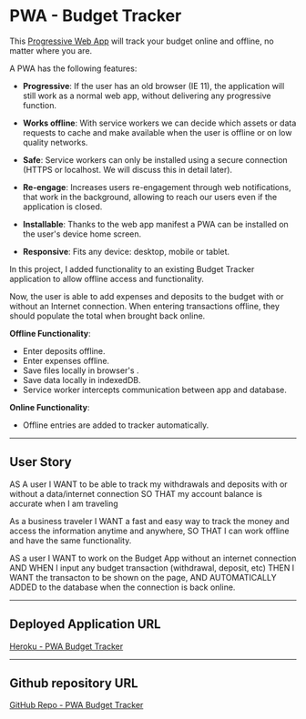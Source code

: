 # PWA - Budget Tracker

This [Progressive Web App](https://developer.mozilla.org/en-US/docs/Web/Progressive_web_apps) will track your budget online and offline, no matter where you are.

A PWA has the following features:

* __Progressive__: If the user has an old browser (IE 11), the application will still work as a normal web app, without delivering any progressive function.

* __Works offline__: With service workers we can decide which assets or data requests to cache and make available when the user is offline or on low quality networks.

* __Safe__: Service workers can only be installed using a secure connection (HTTPS or localhost. We will discuss this in detail later).

* __Re-engage__: Increases users re-engagement through web notifications, that work in the background, allowing to reach our users even if the application is closed.

* __Installable__: Thanks to the web app manifest a PWA can be installed on the user's device home screen.

* __Responsive__: Fits any device: desktop, mobile or tablet.

In this project, I added functionality to an existing Budget Tracker application to allow offline access and functionality.

Now, the user is able to add expenses and deposits to the budget with or without an Internet connection. When entering transactions offline, they should populate the total when brought back online.

__Offline Functionality__:

  * Enter deposits offline.
  * Enter expenses offline.
  * Save files locally in browser's .
  * Save data locally in indexedDB.
  * Service worker intercepts communication between app and database. 

__Online Functionality__:

  * Offline entries are added to tracker automatically.

- - -
## User Story

AS A user
I WANT to be able to track my withdrawals and deposits with or without a data/internet connection
SO THAT my account balance is accurate when I am traveling

As a business traveler
I WANT a fast and easy way to track the money and access the information anytime and anywhere, 
SO THAT I can work offline and have the same functionality.

AS a user 
I WANT to work on the Budget App without an internet connection
AND WHEN I input any budget transaction (withdrawal, deposit, etc)
THEN I WANT the transacton to be shown on the page, 
AND AUTOMATICALLY ADDED to the database when the connection is back online.

- - -

## Deployed Application URL 

[Heroku - PWA Budget Tracker](https://github.com/tomaspz/pwa-budget-tracker)

- - -

## Github repository URL 

[GitHub Repo - PWA Budget Tracker](https://github.com/tomaspz/pwa-budget-tracker)
